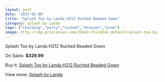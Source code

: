 ```yaml
---
layout: post
date: '2017-02-06'
title: "Splash Too by Landa H212 Ruched Beaded Gown"
category: Splash by Landa
tags: ["charming","party","ruched","dresses","prom"]
image: http://img.princessan.com/29443-thickbox_default/splash-too-by-landa-h212-ruched-beaded-gown.jpg
---
```

Splash Too by Landa H212 Ruched Beaded Gown

On Sales: **$329.99**
<a href="https://www.princessan.com/en/13456-splash-too-by-landa-h212-ruched-beaded-gown.html"><amp-img layout="responsive" width="600" height="600" src="//img.princessan.com/29443-thickbox_default/splash-too-by-landa-h212-ruched-beaded-gown.jpg" alt="Splash Too by Landa H212 Ruched Beaded Gown 0" /></a>
<a href="https://www.princessan.com/en/13456-splash-too-by-landa-h212-ruched-beaded-gown.html"><amp-img layout="responsive" width="600" height="600" src="//img.princessan.com/29444-thickbox_default/splash-too-by-landa-h212-ruched-beaded-gown.jpg" alt="Splash Too by Landa H212 Ruched Beaded Gown 1" /></a>
<a href="https://www.princessan.com/en/13456-splash-too-by-landa-h212-ruched-beaded-gown.html"><amp-img layout="responsive" width="600" height="600" src="//img.princessan.com/29445-thickbox_default/splash-too-by-landa-h212-ruched-beaded-gown.jpg" alt="Splash Too by Landa H212 Ruched Beaded Gown 2" /></a>

Buy it: [Splash Too by Landa H212 Ruched Beaded Gown](https://www.princessan.com/en/13456-splash-too-by-landa-h212-ruched-beaded-gown.html "Splash Too by Landa H212 Ruched Beaded Gown")

View more: [Splash by Landa](https://www.princessan.com/en/97- "Splash by Landa")